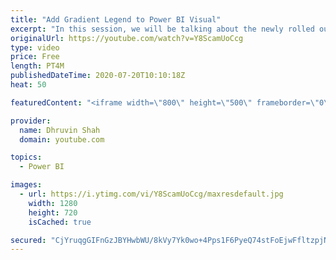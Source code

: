 ```yaml
---
title: "Add Gradient Legend to Power BI Visual"
excerpt: "In this session, we will be talking about the newly rolled out feature by Microsoft during July 2020 release, which is Adding a Gradient Legend to Power BI Visual.  The Gradient Legend can be applicable to the following graphs. • Stacked Bar Chart • Stacked Column Chart • Clustered Bar Chart • Clustered"
originalUrl: https://youtube.com/watch?v=Y8ScamUoCcg
type: video
price: Free
length: PT4M
publishedDateTime: 2020-07-20T10:10:18Z
heat: 50

featuredContent: "<iframe width=\"800\" height=\"500\" frameborder=\"0\" src=\"https://www.youtube.com/embed/Y8ScamUoCcg\" allow=\"accelerometer; autoplay; encrypted-media; gyroscope; picture-in-picture\" allowfullscreen></iframe>"

provider:
  name: Dhruvin Shah
  domain: youtube.com

topics:
  - Power BI

images:
  - url: https://i.ytimg.com/vi/Y8ScamUoCcg/maxresdefault.jpg
    width: 1280
    height: 720
    isCached: true

secured: "CjYruqgGIFnGzJBYHwbWU/8kVy7Yk0wo+4Pps1F6PyeQ74stFoEjwFfltzpjNvIRU9Jw4Xh6zv7Q2wxgkyYKOQatYWdrzFta33LfcbgQF7QqSjLGtA16cXMHk9k1X1zLj8y2S5xBTW1jTZUxfhOxrNHbF+MOcnrGlTHxBmlfW9OZTNH1oWiI4fDdnY+uCKM41U9Hxit7wW1z7ldcvD5Toe2RpsxuNz0iD0zkuO8mogji38F8Dx1Xfse4RJJwzECMPgVjHB4JXOsCJzrlmPXiLJ1gqajXx8x6FR7sFeHo98sPS5hKRfbRqUi3vh15P798tf620AkE/C2w5eI1BfMCQUc9iu9Tduoufhi7nAsvBb/QAWD61DPOnvOmobg6DrfyDs5pES0YYfYyOCPWwdACyb7OOtMX3skqM0Aw3c+IY2E=;WnXDvkF/U85je2/REj5J0w=="
---
```


